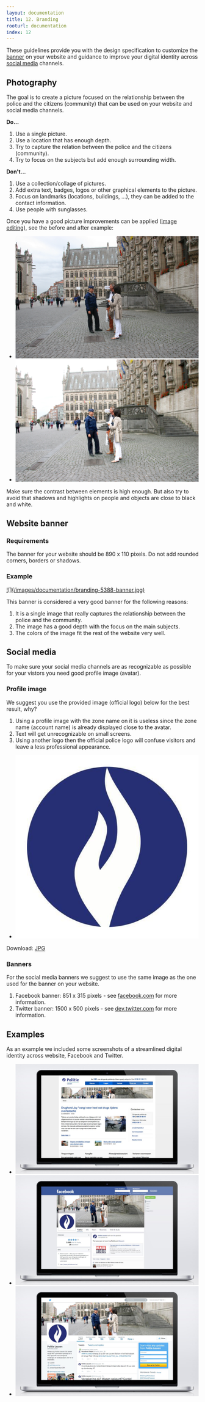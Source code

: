 ```yaml
---
layout: documentation
title: 12. Branding
rooturl: documentation
index: 12
---
```


These guidelines provide you with the design specification to customize the [banner](#website-banner) on your website and guidance to improve your digital identity across [social media](#social-media) channels.

## Photography

The goal is to create a picture focused on the relationship between the police and the citizens (community) that can be used on your website and social media channels.

**Do...**

1. Use a single picture.
2. Use a location that has enough depth.
3. Try to capture the relation between the police and the citizens (community).
4. Try to focus on the subjects but add enough surrounding width.

**Don't...**

1. Use a collection/collage of pictures.
2. Add extra text, badges, logos or other graphical elements to the picture.
3. Focus on landmarks (locations, buildings, ...), they can be added to the contact information.
4. Use people with sunglasses.

Once you have a good picture improvements can be applied ([image editing](http://www.linkyblog.com/basic-post-processing-image-editing-to-make-your-pics-great/)), see the before and after example:

<ul class="gallery" style="margin:0;">
<li class="gallery__item">
<a class="thumbnail" href="/images/documentation/branding-5388-original.jpg" data-gallery="enabled" title="Before editing">
<img src="/images/documentation/branding-5388-original.jpg" />
</a>
</li>
<li class="gallery__item">
<a class="thumbnail" href="/images/documentation/branding-5388-edited.jpg" data-gallery="enabled" title="After editing">
<img src="/images/documentation/branding-5388-edited.jpg" />
</a>
</li>
</ul>

Make sure the contrast between elements is high enough. But also try to avoid that shadows and highlights on people and objects are close to black and white.

## Website banner

### Requirements

The banner for your website should be 890 x 110 pixels. Do not add rounded corners, borders or shadows.

### Example

<a href="/images/documentation/branding-5388-banner.jpg" data-gallery="enabled">
![](/images/documentation/branding-5388-banner.jpg)
</a>

This banner is considered a very good banner for the following reasons:

1. It is a single image that really captures the relationship between the police and the community.
2. The image has a good depth with the focus on the main subjects.
3. The colors of the image fit the rest of the website very well.

## Social media

To make sure your social media channels are as recognizable as possible for your vistors you need good profile image (avatar).

### Profile image

We suggest you use the provided image (official logo) below for the best result, why?

1. Using a profile image with the zone name on it is useless since the zone name (account name) is already displayed close to the avatar.
2. Text will get unrecognizable on small screens.
3. Using another logo then the official police logo will confuse visitors and leave a less professional appearance.

<ul class="gallery" style="margin:0;">
<li class="gallery__item">
<a class="thumbnail" href="/images/documentation/branding-avatar.jpg" data-gallery="enabled" title="Police avatar">
<img src="/images/documentation/branding-avatar.jpg" />
</a>
</li>
</ul>

Download: [JPG](/images/documentation/branding-avatar.jpg)

### Banners

For the social media banners we suggest to use the same image as the one used for the banner on your website.

1. Facebook banner: 851 x 315 pixels - see [facebook.com](https://www.facebook.com/help/125379114252045) for more information.
2. Twitter banner: 1500 x 500 pixels - see [dev.twitter.com](https://dev.twitter.com/docs/user-profile-images-and-banners) for more information.

## Examples

As an example we included some screenshots of a streamlined digital identity across website, Facebook and Twitter.

<ul class="gallery">
<li class="gallery__item">
<a class="thumbnail" href="/images/documentation/branding-5388-website.jpg" data-gallery="enabled" title="Website Police Leuven">
<img src="/images/documentation/branding-5388-website.jpg" />
</a>
</li>
<li class="gallery__item">
<a class="thumbnail" href="/images/documentation/branding-5388-facebook.jpg" data-gallery="enabled" title="Facebook Police Leuven">
<img src="/images/documentation/branding-5388-facebook.jpg" />
</a>
</li>
<li class="gallery__item">
<a class="thumbnail" href="/images/documentation/branding-5388-twitter.jpg" data-gallery="enabled" title="Twitter Police Leuven">
<img src="/images/documentation/branding-5388-twitter.jpg" />
</a>
</li>
</ul>